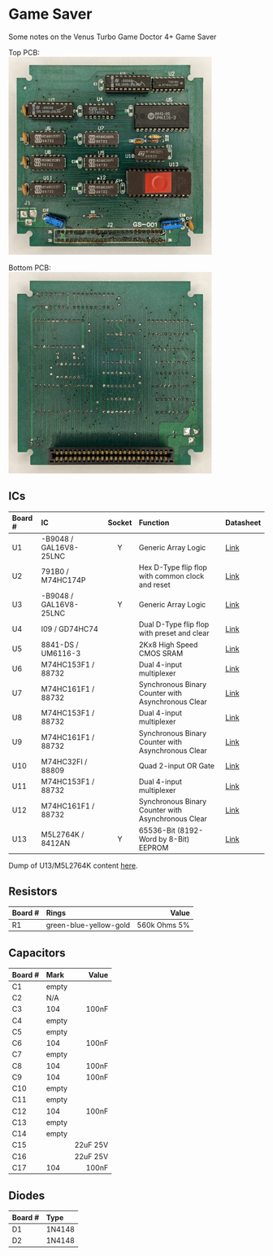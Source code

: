 # Game Saver

Some notes on the Venus Turbo Game Doctor 4+ Game Saver

Top PCB:  
<img alt="" src="images/game_saver_pcb_top.jpg?raw=true" width="400">

Bottom PCB:  
<img alt="" src="images/game_saver_pcb_bottom.jpg?raw=true" width="400">

## ICs

| Board # | IC                     | Socket | Function                                           | Datasheet                               |
|:--------|:-----------------------|:------:|:---------------------------------------------------|:----------------------------------------|
| U1      | -B9048 / GAL16V8-25LNC |   Y    | Generic Array Logic                                | [Link](../datasheets/GAL16V8-25LNC.pdf) |
| U2      | 791B0 / M74HC174P      |        | Hex D-Type flip flop with common clock and reset   | [Link](datasheets/M74HC174P.pdf)        |
| U3      | -B9048 / GAL16V8-25LNC |   Y    | Generic Array Logic                                | [Link](../datasheets/GAL16V8-25LNC.pdf) |
| U4      | I09 / GD74HC74         |        | Dual D-Type flip flop with preset and clear        | [Link](datasheets/GD74HC74.pdf)         |
| U5      | 8841-DS / UM6116-3     |        | 2Kx8 High Speed CMOS SRAM                          | [Link](datasheets/UM6116.pdf)           |
| U6      | M74HC153F1 / 88732     |        | Dual 4-input multiplexer                           | [Link](datasheets/74HC153.pdf)          |
| U7      | M74HC161F1 / 88732     |        | Synchronous Binary Counter with Asynchronous Clear | [Link](datasheets/74HC161.pdf)          |
| U8      | M74HC153F1 / 88732     |        | Dual 4-input multiplexer                           | [Link](datasheets/74HC153.pdf)          |
| U9      | M74HC161F1 / 88732     |        | Synchronous Binary Counter with Asynchronous Clear | [Link](datasheets/74HC161.pdf)          |
| U10     | M74HC32FI / 88809      |        | Quad 2-input OR Gate                               | [Link](datasheets/M74HC32.pdf)          |
| U11     | M74HC153F1 / 88732     |        | Dual 4-input multiplexer                           | [Link](datasheets/74HC153.pdf)          |
| U12     | M74HC161F1 / 88732     |        | Synchronous Binary Counter with Asynchronous Clear | [Link](datasheets/74HC161.pdf)          |
| U13     | M5L2764K / 8412AN      |   Y    | 65536-Bit (8192-Word by 8-Bit) EEPROM              | [Link](datasheets/M5L2764K.pdf)         |

Dump of U13/M5L2764K content [here](firmware/venus_game_saver_M5L2764K_e1cfe03e.bin).

## Resistors

| Board # | Rings                  |        Value |
|:--------|:-----------------------|-------------:|
| R1      | green-blue-yellow-gold |  560k Ohms 5% |

## Capacitors

| Board # | Mark  |    Value |
|:--------|:------|---------:|
| C1      | empty |          |
| C2      | N/A   |          |
| C3      | 104   |    100nF |
| C4      | empty |          |
| C5      | empty |          |
| C6      | 104   |    100nF |
| C7      | empty |          |
| C8      | 104   |    100nF |
| C9      | 104   |    100nF |
| C10     | empty |          |
| C11     | empty |          |
| C12     | 104   |    100nF |
| C13     | empty |          |
| C14     | empty |          |
| C15     |       | 22uF 25V |
| C16     |       | 22uF 25V |
| C17     | 104   |    100nF |

## Diodes

| Board # | Type   |
|:--------|:-------|
| D1      | 1N4148 |
| D2      | 1N4148 |
